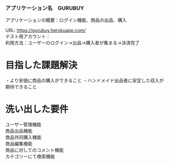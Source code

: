 ### アプリケーション名　GURUBUY

アプリケーションの概要：ログイン機能、商品の出品、購入  

URL: https://gurubuy.herokuapp.com/  
テスト用アカウント：  
利用方法：ユーザーのログイン→出品→購入者が集まる→決済完了  

# 目指した課題解決
  ・より安価に商品の購入ができること
  ・ハンドメイド出品者に安定した収入が期待できること

# 洗い出した要件
  ユーザー管理機能  
  商品出品機能  
  商品共同購入機能  
  商品編集機能  
  商品に対してのコメント機能  
  カテゴリーにて検索機能  


